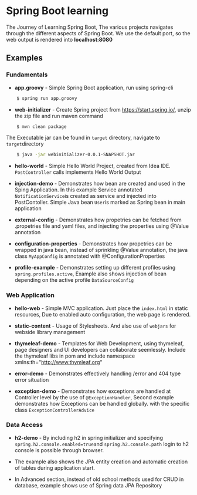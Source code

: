# Spring Boot learning
The Journey of Learning Spring Boot, The various projects navigates through the different aspects of Spring Boot.
We use the default port, so the web output is rendered into **localhost:8080**


## Examples

### Fundamentals

- **app.groovy** - Simple Spring Boot application, run using spring-cli
```sh
    $ spring run app.groovy
```

- **web-initializer** - Create Spring project from https://start.spring.io/, unzip the zip file and run maven command
```sh
    $ mvn clean package
```
The Executable jar can be found in `target` directory, navigate to `target`directory
```sh
    $ java -jar webinitializer-0.0.1-SNAPSHOT.jar
```

- **hello-world** - Simple Hello World Project, created from Idea IDE. `PostController` calls implements Hello World Output

- **injection-demo** - Demonstrates how bean are created and used in the Sping Application. In this example Service annotated  `NotificationService`is created as service and injected into PostContoller. Simple Java bean `User`is marked as Spring bean in main application

- **external-config** - Demonstrates how propetries can be fetched from .propetries file and yaml files, and injecting the properties using @Value annotation

- **configuration-properties** - Demonstrates how propetries can be wrapped in java bean, instead of sprinkling @Value annotation, the java class `MyAppConfig` is annotated with @ConfigurationProperties

- **profile-example** - Demonstrates setting up different profiles using `spring.profiles.active`, Example also shows injection of bean depending on the active profile `DataSourceConfig`


### Web Application

- **hello-web** - Simple MVC application. Just place the `index.html` in static resources, Due to enabled auto configuration, the web page is rendered.

- **static-content** - Usage of Stylesheets. And also use of `webjars` for webside library management

- **thymeleaf-demo** - Templates for Web Development, using thymeleaf, page designers and UI developers can collaborate seemlessly. Include the thymeleaf libs in pom and include namespace xmlns:th="http://www.thymleaf.org" 

- **error-demo** - Demonstrates effectively handling /error and 404 type error situation

- **exception-demo** - Demonstrates how exceptions are handled at Controller level by the use of `@ExceptionHandler`, Second example demonstrates how Exceptions can be handled globally. with the specific class `ExceptionControllerAdvice`

### Data Access 

 - **h2-demo** - By including h2 in spring initializer and specifying `spring.h2.console.enabled=true`and `spring.h2.console.path` login to h2 console is possible through browser. 
 
 * The example also shows the JPA entity creation and automatic creation of tables during application start.
 
 * In Advanced section, instead of old school methods used for CRUD in database, example shows use of Spring data JPA Repository
 
 




















